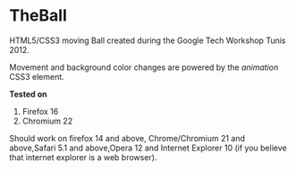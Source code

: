 TheBall
=======

HTML5/CSS3 moving Ball created during the Google Tech Workshop Tunis 2012.

Movement and background color changes are powered by the *animation* CSS3 element.

**Tested on** 
1. Firefox 16 
2. Chromium 22 

Should work on firefox 14 and above, Chrome/Chromium 21 and above,Safari 5.1 and above,Opera 12 and Internet Explorer 10 (if you believe that internet explorer is a web browser).
